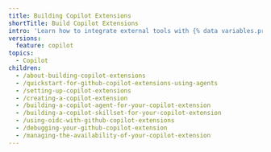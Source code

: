 ```yaml
---
title: Building Copilot Extensions
shortTitle: Build Copilot Extensions
intro: 'Learn how to integrate external tools with {% data variables.product.prodname_copilot_short %}.'
versions:
  feature: copilot
topics:
  - Copilot
children:
  - /about-building-copilot-extensions
  - /quickstart-for-github-copilot-extensions-using-agents
  - /setting-up-copilot-extensions
  - /creating-a-copilot-extension
  - /building-a-copilot-agent-for-your-copilot-extension
  - /building-a-copilot-skillset-for-your-copilot-extension
  - /using-oidc-with-github-copilot-extensions
  - /debugging-your-github-copilot-extension
  - /managing-the-availability-of-your-copilot-extension
---
```


